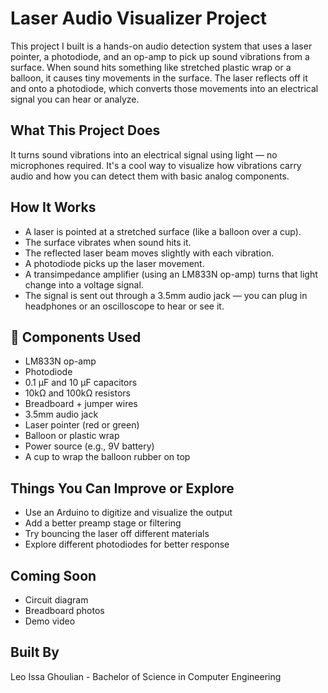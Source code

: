 # Laser Audio Visualizer Project

This project I built is a hands-on audio detection system that uses a laser pointer, a photodiode, and an op-amp to pick up sound vibrations from a surface. When sound hits something like stretched plastic wrap or a balloon, it causes tiny movements in the surface. The laser reflects off it and onto a photodiode, which converts those movements into an electrical signal you can hear or analyze.

## What This Project Does
It turns sound vibrations into an electrical signal using light — no microphones required. It's a cool way to visualize how vibrations carry audio and how you can detect them with basic analog components.

## How It Works
- A laser is pointed at a stretched surface (like a balloon over a cup).
- The surface vibrates when sound hits it.
- The reflected laser beam moves slightly with each vibration.
- A photodiode picks up the laser movement.
- A transimpedance amplifier (using an LM833N op-amp) turns that light change into a voltage signal.
- The signal is sent out through a 3.5mm audio jack — you can plug in headphones or an oscilloscope to hear or see it.

## 🔧 Components Used
- LM833N op-amp
- Photodiode
- 0.1 µF and 10 µF capacitors
- 10kΩ and 100kΩ resistors
- Breadboard + jumper wires
- 3.5mm audio jack
- Laser pointer (red or green)
- Balloon or plastic wrap
- Power source (e.g., 9V battery)
- A cup to wrap the balloon rubber on top

## Things You Can Improve or Explore
- Use an Arduino to digitize and visualize the output
- Add a better preamp stage or filtering
- Try bouncing the laser off different materials
- Explore different photodiodes for better response

## Coming Soon
- Circuit diagram
- Breadboard photos
- Demo video

## Built By
Leo Issa Ghoulian - Bachelor of Science in Computer Engineering
